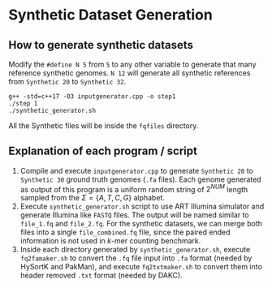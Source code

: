 # Synthetic Dataset Generation

## How to generate synthetic datasets
Modify the `#define N 5` from `5` to any other variable to generate that many reference synthetic genomes. `N 12` will generate all synthetic references from `Synthetic 20` to `Synthetic 32`.

```
g++ -std=c++17 -O3 inputgenerator.cpp -o step1
./step 1
./synthetic_generator.sh
```
All the Synthetic files will be inside the `fqfiles` directory.

## Explanation of each program / script 
1. Compile and execute `inputgenerator.cpp` to generate `Synthetic 20` to `Synthetic 30` ground truth genomes (`.fa` files). Each genome generated as output of this program is a uniform random string of $2^{NUM}$ length sampled from the $\Sigma = \{A,T,C,G\}$ alphabet.
2. Execute `synthetic_generator.sh` script to use ART Illumina simulator and generate Illumina like `FASTQ` files. The output will be named similar to `file_1.fq` and `file_2.fq`. For the synthetic datasets, we can merge both files into a single `file_combined.fq` file, since the paired ended information is not used in $k$-mer counting benchmark.
3. Inside each directory generated by `synthetic_generator.sh`, execute `fq2famaker.sh` to convert the `.fq` file input into `.fa` format (needed by HySortK and PakMan), and execute `fq2txtmaker.sh` to convert them into header removed `.txt` format (needed by DAKC).